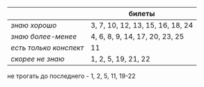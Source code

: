 | | **билеты** |
|----------------------|----------------------------------|
| *знаю хорошо*          | 3, 7, 10, 12, 13, 15, 16, 18, 24 |
| *знаю более-менее*     | 4, 6, 8, 9, 14, 17, 20, 23, 25   |
| *есть только конспект* | 11                               |
| *скорее не знаю*       | 1, 2, 5, 19, 21, 22              |
не трогать до последнего - 1, 2, 5, 11, 19-22

